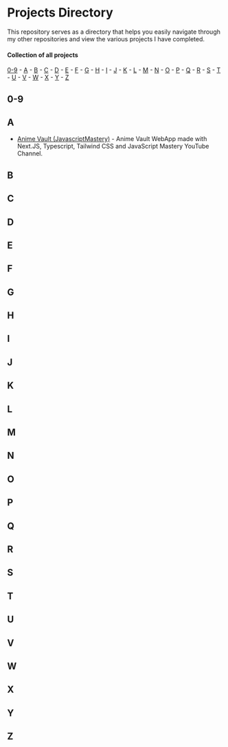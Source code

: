 # Projects Directory
This repository serves as a directory that helps you easily navigate through my other repositories and view the various projects I have completed.

#### Collection of all projects 

[0-9](#0) - [A](#a) - [B](#b) - [C](#c) - [D](#d) - [E](#e) - [F](#f) - [G](#g) - [H](#h) - [I](#i) - [J](#j) - [K](#k) - [L](#l) - [M](#m) - [N](#n) - [O](#o) - [P](#p) - [Q](#q) - [R](#r) - [S](#s) - [T](#t) - [U](#u) - [V](#v) - [W](#w) - [X](#x) - [Y](#y) - [Z](#z)

## 0-9 <a id="0"></a>
## A <a id="a"></a>
- <a href="https://anime-vault-jsm.vercel.app/">Anime Vault (JavascriptMastery)<a/> - Anime Vault WebApp made with Next.JS, Typescript, Tailwind CSS and JavaScript Mastery YouTube Channel.
## B <a id="b"></a>
## C <a id="c"></a>
## D <a id="d"></a>
## E <a id="e"></a>
## F <a id="f"></a>
## G <a id="g"></a>
## H <a id="h"></a>
## I <a id="i"></a>
## J <a id="j"></a>
## K <a id="k"></a>
## L <a id="l"></a>
## M <a id="m"></a>
## N <a id="n"></a>
## O <a id="o"></a>
## P <a id="p"></a>
## Q <a id="q"></a>
## R <a id="r"></a>
## S <a id="s"></a>
## T <a id="t"></a>
## U <a id="u"></a>
## V <a id="v"></a>
## W <a id="w"></a>
## X <a id="x"></a>
## Y <a id="y"></a>
## Z <a id="z"></a>
